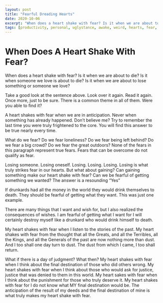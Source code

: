 ```yaml
---
layout: post
title: "Fearful Dreading Hearts"
date: 2020-10-06
excerpt: "When does a heart shake with fear? Is it when we are about to die? Is it when some we love is about to die? Is it when we about to lose something or someone we love?"
tags: [productivity, personal, uglystance, awake, weird, hearts, fear, heart, dread]
---
```


# When Does A Heart Shake With Fear?

When does a heart shake with fear? Is it when we are about to die? Is it when someone we love is about to die? Is it when we are about to lose something or someone we love?

Take a good look at the sentence above. Look over it again. Read it again. Once more, just to be sure. There is a common theme in all of them. Were you able to find it?

A heart shakes with fear when we are in anticipation. Never when something has already happened. Don’t believe me? Try to remember the last time you were truly frightened to the core. You will find this answer to be true nearly every time.

What do we fear? Do we fear loneliness? Do we fear being left behind? Do we fear a big crowd? Do we fear the great outdoors? None of the fears in this paragraph represent true fears. Fears that can be overcome do not qualify as fear.

Losing someone. Losing oneself. Losing. Losing. Losing. Losing is what truly strikes fear in our hearts. But what about gaining? Can gaining something make our heart shake with fear? Can we be fearful of getting something we wanted? The answer is a resounding “Yes”

If drunkards had all the money in the world they would drink themselves to death. They should be fearful of getting what they want. This was just one example.

There are many things that I want and wish for, but I also realized the consequences of wishes. I am fearful of getting what I want for I will certainly destroy myself like a drunkard who would drink himself to death.

My heart shakes with fear when I listen to the stories of the past. My heart shakes with fear from the thought that all the Greats, and all the Terribles, all the Kings, and all the Generals of the past are now nothing more than dust. And I too shall one day turn to dust. The dust from which I came, I too shall return.

What if there is a day of judgment? What then? My heart shakes with fear when I think about the final destination of those who did others wrong. My heart shakes with fear when I think about those who would ask for justice, justice that was denied to them in this world. My heart sakes with fear when I think about the punishment for those who truly deserve it. My heart shakes with fear for I do not know what MY final destination would be. The anticipation of the result of my deeds and the final destination of mine is what truly makes my heart shake with fear.
